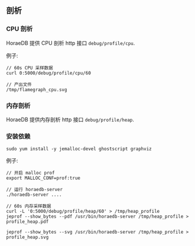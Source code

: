 ## 剖析

### CPU 剖析

HoraeDB 提供 CPU 剖析 http 接口 `debug/profile/cpu`.

例子:

```
// 60s CPU 采样数据
curl 0:5000/debug/profile/cpu/60

// 产出文件
/tmp/flamegraph_cpu.svg
```

### 内存剖析

HoraeDB 提供内存剖析 http 接口 `debug/profile/heap`.

### 安装依赖

```
sudo yum install -y jemalloc-devel ghostscript graphviz
```

例子:

```
// 开启 malloc prof
export MALLOC_CONF=prof:true

// 运行 horaedb-server
./horaedb-server ....

// 60s 内存采样数据
curl -L '0:5000/debug/profile/heap/60' > /tmp/heap_profile
jeprof --show_bytes --pdf /usr/bin/horaedb-server /tmp/heap_profile > profile_heap.pdf

jeprof --show_bytes --svg /usr/bin/horaedb-server /tmp/heap_profile > profile_heap.svg
```
